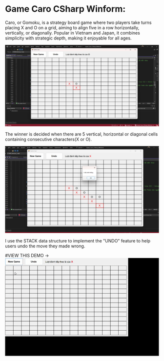 # Game Caro CSharp Winform: 

Caro, or Gomoku, is a strategy board game where two players take turns placing X and O on a grid, aiming to align five in a row horizontally, vertically, or diagonally. Popular in Vietnam and Japan, it combines simplicity with strategic depth, making it enjoyable for all ages.

![image](https://github.com/LapTrinhKhongCode/Game_Caro_CSharp_Winform/blob/master/ImgDemo/1.jpg)

The winner is decided when there are 5 vertical, horizontal or diagonal cells containing consecutive characters(X or O).

![image](https://github.com/LapTrinhKhongCode/Game_Caro_CSharp_Winform/blob/master/ImgDemo/2.jpg)

I use the STACK data structure to implement the "UNDO" feature to help users undo the move they made wrong.

#VIEW THIS DEMO -> 
![Demo Video](https://github.com/LapTrinhKhongCode/Game_Caro_CSharp_Winform/blob/master/ImgDemo/Game%20Caro%202024-06-21%2018-43-29.gif)

